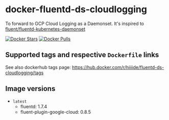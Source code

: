 # docker-fluentd-ds-cloudlogging

To forward to GCP Cloud Logging as a Daemonset. It's inspired to [fluent/fluentd-kubernetes-daemonset](https://github.com/fluent/fluentd-kubernetes-daemonset)

[![Docker Stars](https://img.shields.io/docker/stars/hiiiide/fluentd-ds-cloudlogging.svg)](https://hub.docker.com/r/hiiiide/fluentd-ds-cloudlogging)
[![Docker Pulls](https://img.shields.io/docker/pulls/hiiiide/fluentd-ds-cloudlogging.svg)](https://hub.docker.com/r/hiiiide/fluentd-ds-cloudlogging)



## Supported tags and respective `Dockerfile` links

See also dockerhub tags page: https://hub.docker.com/r/hiiiide/fluentd-ds-cloudlogging/tags

## Image versions

- `latest`
  - fluentd: 1.7.4
  - fluent-plugin-google-cloud: 0.8.5
